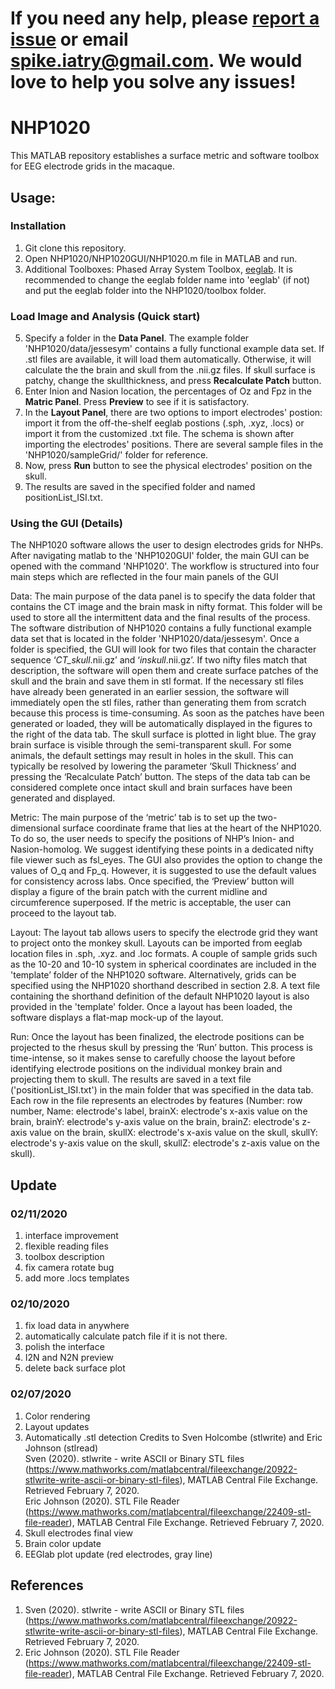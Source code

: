 # If you need any help, please [report a issue](https://github.com/Teichert-Lab/NHP1020/issues) or email spike.iatry@gmail.com. We would love to help you solve any issues!

# NHP1020
This MATLAB repository establishes a surface metric and software toolbox for EEG electrode grids in the macaque.

## Usage:
### Installation
1. Git clone this repository.
2. Open NHP1020/NHP1020GUI/NHP1020.m file in MATLAB and run.
3. Additional Toolboxes: Phased Array System Toolbox, [eeglab](https://sccn.ucsd.edu/eeglab/download.php). It is recommended to change the eeglab folder name into 'eeglab' (if not) and put the eeglab folder into the NHP1020/toolbox folder.

### Load Image and Analysis (Quick start)
5. Specify a folder in the **Data Panel**. The example folder 'NHP1020/data/jessesym' contains a fully functional example data set. If .stl files are available, it will load them automatically. Otherwise, it will calculate the the brain and skull from the .nii.gz files. If skull surface is patchy, change the skullthickness, and press **Recalculate Patch** button.
6. Enter Inion and Nasion location, the percentages of Oz and Fpz in the **Matric Panel**. Press **Preview** to see if it is satisfactory. 
7. In the **Layout Panel**, there are two options to import electrodes' postion: import it from the off-the-shelf eeglab postions (.sph, .xyz, .locs) or import it from the customized .txt file. The schema is shown after importing the electrodes' positions. There are several sample files in the 'NHP1020/sampleGrid/' folder for reference.
8. Now, press **Run** button to see the physical electrodes' position on the skull.
9. The results are saved in the specified folder and named positionList_ISI.txt.


### Using the GUI (Details)
The NHP1020 software allows the user to design electrodes grids for NHPs. After navigating matlab to the 'NHP1020GUI' folder, the main GUI can be opened with the command 'NHP1020'. The workflow is structured into four main steps which are reflected in the four main panels of the GUI

Data: The main purpose of the data panel is to specify the data folder that contains the CT image and the brain mask in nifty format. This folder will be used to store all the intermittent data and the final results of the process. The software distribution of NHP1020 contains a fully functional example data set that is located in the folder 'NHP1020/data/jessesym'. Once a folder is specified, the GUI will look for two files that contain the character sequence ‘*CT_skull*.nii.gz’ and ‘*inskull*.nii.gz’. If two nifty files match that description, the software will open them and create surface patches of the skull and the brain and save them in stl format. If the necessary stl files have already been generated in an earlier session, the software will immediately open the stl files, rather than generating them from scratch because this process is time-consuming. As soon as the patches have been generated or loaded, they will be automatically displayed in the figures to the right of the data tab. The skull surface is plotted in light blue. The gray brain surface is visible through the semi-transparent skull. For some animals, the default settings may result in holes in the skull. This can typically be resolved by lowering the parameter ‘Skull Thickness’ and pressing the ‘Recalculate Patch’ button. The steps of the data tab can be considered complete once intact skull and brain surfaces have been generated and displayed.

Metric: The main purpose of the ‘metric’ tab is to set up the two-dimensional surface coordinate frame that lies at the heart of the NHP1020. To do so, the user needs to specify the positions of NHP’s Inion- and Nasion-homolog. We suggest identifying these points in a dedicated nifty file viewer such as fsl_eyes. The GUI also provides the option to change the values of O_q and Fp_q. However, it is suggested to use the default values for consistency across labs. Once specified, the ‘Preview’ button will display a figure of the brain patch with the current midline and circumference superposed. If the metric is acceptable, the user can proceed to the layout tab.

Layout: The layout tab allows users to specify the electrode grid they want to project onto the monkey skull. Layouts can be imported from eeglab location files in .sph, .xyz. and .loc formats. A couple of sample grids such as the 10-20 and 10-10 system in spherical coordinates are included in the 'template’ folder of the NHP1020 software. Alternatively, grids can be specified using the NHP1020 shorthand described in section 2.8. A text file containing the shorthand definition of the default NHP1020 layout is also provided in the 'template' folder. Once a layout has been loaded, the software displays a flat-map mock-up of the layout.

Run: Once the layout has been finalized, the electrode positions can be projected to the rhesus skull by pressing the ‘Run’ button. This process is time-intense, so it makes sense to carefully choose the layout before identifying electrode positions on the individual monkey brain and projecting them to skull. The results are saved in a text file ('positionList\_ISI.txt') in the main folder that was specified in the data tab. Each row in the file represents an electrodes by features (Number: row number, Name: electrode's label, brainX: electrode's x-axis value on the brain, brainY: electrode's y-axis value on the brain, brainZ: electrode's z-axis value on the brain, skullX: electrode's x-axis value on the skull, skullY: electrode's y-axis value on the skull, skullZ: electrode's z-axis value on the skull). 


## Update

### 02/11/2020
1. interface improvement
2. flexible reading files
3. toolbox description
4. fix camera rotate bug
5. add more .locs templates

### 02/10/2020
1. fix load data in anywhere
2. automatically calculate patch file if it is not there.
3. polish the interface
4. I2N and N2N preview
5. delete back surface plot

### 02/07/2020
1. Color rendering
2. Layout updates
3. Automatically .stl detection 
Credits to Sven Holcombe (stlwrite) and Eric Johnson (stlread)  
Sven (2020). stlwrite - write ASCII or Binary STL files (https://www.mathworks.com/matlabcentral/fileexchange/20922-stlwrite-write-ascii-or-binary-stl-files), MATLAB Central File Exchange. Retrieved February 7, 2020.  
Eric Johnson (2020). STL File Reader (https://www.mathworks.com/matlabcentral/fileexchange/22409-stl-file-reader), MATLAB Central File Exchange. Retrieved February 7, 2020.
4. Skull electrodes final view
5. Brain color update
6. EEGlab plot update (red electrodes, gray line)

## References

1. Sven (2020). stlwrite - write ASCII or Binary STL files (https://www.mathworks.com/matlabcentral/fileexchange/20922-stlwrite-write-ascii-or-binary-stl-files), MATLAB Central File Exchange. Retrieved February 7, 2020.  
2. Eric Johnson (2020). STL File Reader (https://www.mathworks.com/matlabcentral/fileexchange/22409-stl-file-reader), MATLAB Central File Exchange. Retrieved February 7, 2020.
